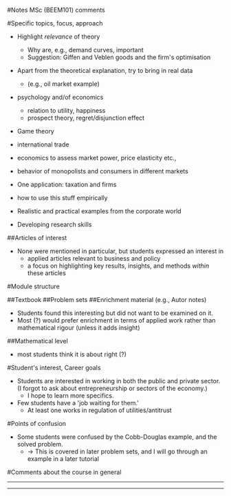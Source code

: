 #Notes MSc (BEEM101) comments

#Specific topics, focus, approach

- Highlight *relevance* of theory
    - Why are, e.g., demand curves, important
    - Suggestion: Giffen and Veblen goods and the firm's optimisation
- Apart from the theoretical explanation, try to bring in real data
    - (e.g., oil market example)

- psychology and/of economics
    - relation to utility, happiness
    - prospect theory, regret/disjunction effect

- Game theory
- international trade

- economics to assess market power, price elasticity etc.,
- behavior of monopolists and consumers in different markets

- One application: taxation and firms
- how to use this stuff empirically

- Realistic and practical examples from the corporate world

- Developing research skills

##Articles of interest

- None were mentioned in particular, but students expressed an interest in
    - applied articles relevant to business and policy
    - a focus on highlighting key results, insights, and methods *within* these articles

#Module structure

##Textbook
##Problem sets
##Enrichment material (e.g., Autor notes)

- Students found this interesting but did not want to be examined on it.
- Most (?) would prefer enrichment in terms of applied work rather than mathematical rigour (unless it adds insight)

##Mathematical level
- most students think it is about right (?)

#Student's interest, Career goals
- Students are interested in working in both the public and private sector. (I forgot to ask about entrepreneurship or sectors of the economy.)
    - I hope to learn more specifics.
- Few students have a 'job waiting for them.'
    - At least one works in regulation of utilities/antitrust

#Points of confusion
- Some students were confused by the Cobb-Douglas example, and the solved problem.
    - $\rightarrow$  This is covered in later problem sets, and I will go through an example in a later tutorial


#Comments about the course in general


---

---
